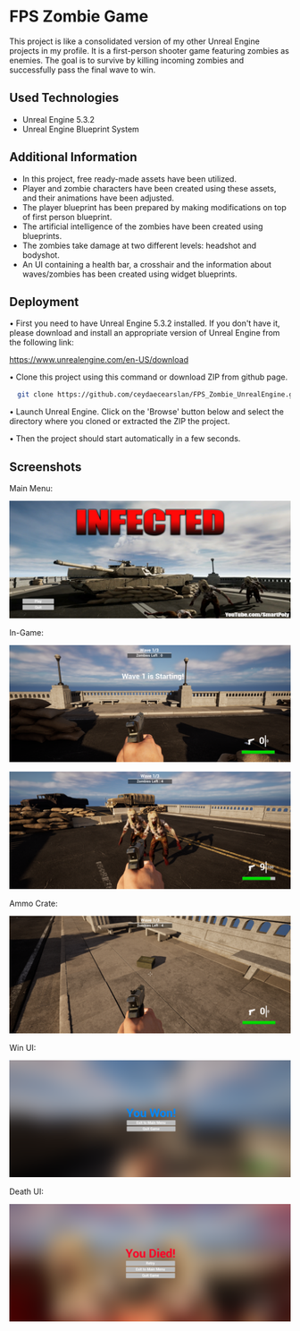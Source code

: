 
# FPS Zombie Game
This project is like a consolidated version of my other Unreal Engine projects in my profile. It is a first-person shooter game featuring zombies as enemies. The goal is to survive by killing incoming zombies and successfully pass the final wave to win.
## Used Technologies

 - Unreal Engine 5.3.2
 - Unreal Engine Blueprint System



## Additional Information

- In this project, free ready-made assets have been utilized. 
- Player and zombie characters have been created using these assets, and their animations have been adjusted.
- The player blueprint has been prepared by making modifications on top of first person blueprint.
- The artificial intelligence of the zombies have been created using blueprints.
- The zombies take damage at two different levels: headshot and bodyshot.
- An UI containing a health bar, a crosshair and the information about waves/zombies has been created using widget blueprints.
## Deployment

• First you need to have Unreal Engine 5.3.2 installed. If you don't have it, please download and install an appropriate version of Unreal Engine from the following link: 

https://www.unrealengine.com/en-US/download

• Clone this project using this command or download ZIP from github page.

```bash
  git clone https://github.com/ceydaecearslan/FPS_Zombie_UnrealEngine.git
```

• Launch Unreal Engine. Click on the 'Browse' button below and select the directory where you cloned or extracted the ZIP the project.

• Then the project should start automatically in a few seconds.
## Screenshots

Main Menu:

![main_menu](https://github.com/ceydaecearslan/FPS_Zombie_UnrealEngine/blob/main/main_menu.png)

In-Game:

![game_started](https://github.com/ceydaecearslan/FPS_Zombie_UnrealEngine/blob/main/game_started.png)


![zombies_coming](https://github.com/ceydaecearslan/FPS_Zombie_UnrealEngine/blob/main/zombies_coming.png)

Ammo Crate:

![ammo_crate](https://github.com/ceydaecearslan/FPS_Zombie_UnrealEngine/blob/main/ammo_crate.png)


Win UI:

![win_ui](https://github.com/ceydaecearslan/FPS_Zombie_UnrealEngine/blob/main/win_ui.png)

Death UI:

![death_ui](https://github.com/ceydaecearslan/FPS_Zombie_UnrealEngine/blob/main/death_ui.png)